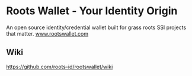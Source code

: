 # Roots Wallet - Your Identity Origin
An open source identity/credential wallet built for grass roots SSI projects that matter.
www.rootswallet.com

## Wiki
https://github.com/roots-id/rootswallet/wiki

